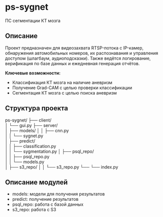 # ps-sygnet
ПС сегментации КТ мозга

## Описание
Проект предназначен для видеозахвата RTSP-потока с IP-камер, обнаружения автомобильных номеров, их распознавания и управления доступом (шлагбаум, аудиоподсказки). Также ведётся логирование, верификация по базе данных и ежедневная генерация отчётов.

**Ключевые возможности:**
- Классификация КТ мозга на наличие аневризм
- Получение Grad-CAM с целью проверки классификации
- Сегментация КТ мозга с целью поиска аневризм

## Структура проекта
ps-sygnet/
├── client/  
│   └── gui.py
├── server/  
│   ├── models/
│   │   ├── cnn.py  
│   │   └── sygnet.py  
│   ├── predict/  
│   │   ├── classification.py  
│   │   └── sygmentation.py
│   ├── psql_repo/  
│   │   ├── psql_repo.py  
│   │   └── models.py  
│   ├── s3_repo/
│   │   └── s3_repo.py
└── └── index.py


## Описание модулей
- models: модели для получения результатов
- predict: получение результатов
- psql_repo: работа с базой данных
- s3_repo: работа с S3



